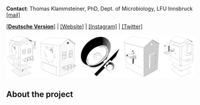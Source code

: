 <a name="english"></a>

**Contact**: Thomas Klammsteiner, PhD, Dept. of Microbiology, LFU Innsbruck [[mail]](mailto:thomas.klammsteiner@uibk.ac.at)  

[[**Deutsche Version**]](#deutsch) | 
[[Website]](https://www.fromwastetofeed.com) | 
[[Instagram]](https://www.instagram.com/fromwastetofeed) | 
[[Twitter]](https://www.twitter.com/fromwastetofeed)  

![picture of rearing unit model](/media/rearing_unit.png)  

## About the project
<html>
 <head>
    <style>
    {
        box-sizing: border-box;
    }
    /* Set additional styling options for the columns*/
    .column {
    float: left;
    width: 50%;
    }

    .row:after {
    content: "";
    display: table;
    clear: both;
    }
    </style>
 </head>
 <body>
  <div class="row">
   <div class="column"> 
    <p style="text-align:justify">
	Within this project, we organized a series of workshops open for all people interested in the use of insects as an approach for waste degradation and animal feed production. Participation and all necessary materials were free of charge and funded by a FWF Top Citizen Science grant. The workshop participants were invited to build their own black solider fly rearing unit out of laser-cut wood. For approx. three weeks, this rearing unit served as home for 200 larvae. The larvae living in these units were allowed to feed on biowaste, continue their development, produce valuable fertilzer, and ultimately wander out of the box into the attached collection container to find a dry and quite place for pupation. After this experiment, participants were able to reuse their houses for decoration or as an alternative container for their biowaste.  
	During the home trial, citizen scientists were instructed to take notes on the type and amount of waste they used to feed their larvae by using the provided electronic precision scale. When approaching the end of the larval stage, participants were able to evaluate the pupation success and to determine the produced larval biomass by weighing the pupae that moved out of the box into the collection container. After completing the experiment, the collected data together with basic information about the experimental environment were delivered to us for further analysis. 
	In a follow-up project funded by the Tiroler Wissenschaftsförderung (TWF), data and samples collected from the Citizen Scientists were further analyzed and the resulting findings were summarized in a freely accessible web application: 
	<a href="https://tklammsteiner.shinyapps.io/cohmila-app"><p style="font-size:30pt; font-family: 'bree serif'; text-align:center; color:#fed4d4ff;"><b>COHMILA</b></p></a>  
	</p>
   </div>
  <div class="column">
   <img src="https://tklammsteiner.github.io/sixleggedlivestock/media/Bild1.gif" alt="COHMILA animation">
  </div>
</div> 
</body>
</html>

## Aims
- Involve the broad public in scientific research
- Allow people to get in contact with insects and learn from specialists about the insect's development and potential
- Counteract the negative prejudice and fear towards insects
- Collect and evaluate data produced by a large group workshop participants to create high-quality research

## Materials
Here you can freely download all necessary files and information material to conduct your own “**Six-legged Livestock**” workshop:

1. [Poster](https://www.dropbox.com/s/02p3c9d23oh5nm7/1_poster.pdf?dl=0) of the 5th Austrian Citizen Science Conference (German)  
1. [Workshop flyer](https://www.dropbox.com/s/t367257m9sguqma/2_flyer.pdf?dl=0) (German)  
1. [Brochure](https://www.dropbox.com/s/h0dk3zi81zin2gw/3_brochure.pdf?dl=0) for school teaching (German)  
1. [Laboratory journal](https://www.dropbox.com/s/8xeordzdihpewub/4_lab_journal.pdf?dl=0) for documenting the experiment  
1. [List of materials](https://www.dropbox.com/s/k7nxzl94hr6ze4a/5_list_of_materials.png?dl=0)  
1. [Overview lasercut plans](https://www.dropbox.com/s/1xwq37xsvtjjtep/6_overview_lasercut_plans.pdf?dl=0) (for 4 mm MDF panels)  
    - [File 1](https://www.dropbox.com/s/ui8u4twme6z1h9d/7_lasercut_plans_file_1.rld?dl=0) (.rld format)  
    - [File 2](https://www.dropbox.com/s/9n882jxo1xgxiw1/8_lasercut_plans_file_2.rld?dl=0) (.rld format)  
1. [Assembly instructions](https://www.dropbox.com/s/sqx61zmx1kdsc4a/9_assembly_instructions.png?dl=0)  

Download the [full package as .zip file](https://www.dropbox.com/s/3snub3kv7nm1rqo/sixleggedlivestock_materials.zip?dl=0) (ca. 10 mb)  

Publication describing the concept of the school workshops: [*Sustainability*, 12(22), 9574, 2020](https://doi.org/10.3390/su12229574)  

## Past workshop dates
- **1<sup>st</sup> school workshop**. Ferrari Schule Innsbruck. 14.01.2019  
- **2<sup>nd</sup> school workshop**. Ferrari Schule Innsbruck. 15.01.2019  
- **3<sup>rd</sup> school workshop**. Franziskaner Gymnasium Hall. 18.02.2019  
- **4<sup>th</sup> school workshop**. PORG Volders. 25.02.2019  
- **5<sup>th</sup> school workshop**. BAfEP Innsbruck. 24.09.2019  
- **1<sup>st</sup> public workshop**. [Spielraum Fablab](http://fablab.spielraumfueralle.at/). 21.05.2019  
- **2<sup>nd</sup> public workshop**. [Spielraum Fablab](http://fablab.spielraumfueralle.at/). 18.06.2019  
- **3<sup>rd</sup> public workshop**. [Spielraum Fablab](http://fablab.spielraumfueralle.at/). 25.07.2019  
- **4<sup>th</sup> public workshop**. Department of Microbiology. 29.07.2019  
- **5<sup>th</sup> public workshop**. Department of Microbiology. 10.09.2019  


## Acknowledgements
Involved people: Andreas Walter, Carina D. Heussler, Magdalena Gaßner, Markus Schermer, Heinrich Pan, Suzanne Kapelari, Heribert Insam. The project was funded by the Austrian Science Fund (TCS48) and the Tiroler Wissenschaftsförderung (TWF). Thanks also go to [Spielraum FabLab Innsbruck](https://www.fablab.spielraumfueralle.at) for their support in designing the rearing system.

<br/>

***

<br/>

# <a name="deutsch"></a><a href="https://tklammsteiner.github.io/sixleggedlivestock/">Six-legged livestock</a>

**Kontakt**: Thomas Klammsteiner, PhD, Inst. für Mikrobiologie, LFU Innsbruck [[mail]](mailto:thomas.klammsteiner@uibk.ac.at)  

[[**English version**]](#english) | 
[[Website]](https://www.fromwastetofeed.com) | 
[[Instagram]](https://www.instagram.com/fromwastetofeed) | 
[[Twitter]](https://www.twitter.com/fromwastetofeed)  

![picture of rearing unit model](/media/rearing_unit.png)  

## Über das Projekt
<html>
 <head>
    <style>
    {
        box-sizing: border-box;
    }
    /* Set additional styling options for the columns*/
    .column {
    float: left;
    width: 50%;
    }

    .row:after {
    content: "";
    display: table;
    clear: both;
    }
    </style>
 </head>
 <body>
  <div class="row">
   <div class="column"> 
    <p style="text-align:justify">
	Im Rahmen dieses Projekts organisierten wir eine Reihe von Workshops für alle, die sich für die Nutzung von Insekten als Mittel zur Abfallverwertung und Tierfutterproduktion interessieren. Die Workshop-TeilnehmerInnen waren eingeladen, ihre eigene Aufzuchtanlage für Larven der Schwarzen Soldatenfliege aus lasergeschnittenem Holz zu bauen. Etwa drei Wochen lang diente diese Aufzuchtstation als Zuhause für 200 Larven. Die darin lebenden Larven durften sich von Bioabfällen ernähren, sich weiterentwickeln, wertvollen Dünger produzieren und schließlich aus der Box in den angeschlossenen Sammelbehälter wandern, um dort einen trockenen und ruhigen Platz zum Verpuppen zu finden. Nach diesem Experiment konnten die TeilnehmerInnen ihre Häuser zur Dekoration oder als alternativen Behälter für ihren Bioabfall wiederverwenden.  

	Während des Hausversuchs wurden die teilnehmenden Citizen Scientists beauftragt, die Art und Menge der Abfälle, die sie zur Fütterung ihrer Larven verwendeten, mit Hilfe der mitgelieferten elektronischen Feinwaage zu dokumentieren. Gegen Ende des Larvenstadiums konnten die TeilnehmerInnen den Erfolg der Verpuppung bewerten und die erzeugte Larvenbiomasse bestimmen, indem sie die Puppen, die aus der Box in den Sammelbehälter wanderten, wogen. Nach Abschluss des Experiments wurden die gesammelten Daten zusammen mit grundlegenden Informationen über die Versuchsumgebung zur weiteren Analyse an uns übermittelt.

	In einem weiterführenden Projekt gefördert von der Tiroler Wissenschaftsförderung (TWF) wurden gesammelte Daten und Proben der Citizen Scientists weiter analysiert und die daraus resultierenden Ergebnisse in einer frei zugänglichen Web-Applikation zusammengefasst: 
	<a href="https://tklammsteiner.shinyapps.io/cohmila-app"><p style="font-size:30pt; font-family:'bree serif'; text-align:center; color:#fed4d4ff;"><b>COHMILA</b></p></a>
    </p>
   </div>
  <div class="column">
   <img src="https://tklammsteiner.github.io/sixleggedlivestock/media/Bild1.gif" alt="COHMILA animation">
  </div>
</div> 
</body>
</html>

## Ziele
- Die breite Öffentlichkeit in die wissenschaftliche Forschung einbeziehen
- Menschen die Möglichkeit geben, mit Insekten in Kontakt zu kommen und von Fachleuten etwas über die Entwicklung und das Potenzial der Insekten zu erfahren
- Den negativen Vorurteilen und Ängsten gegenüber Insekten entgegenwirken
- Sammeln und Auswerten von Daten, die von einer großen Gruppe von Workshop-TeilnehmerInnen produziert werden, um qualitativ hochwertige Forschung zu betreiben

## Materialien
Hier können kostenlos und frei zugänglich alle nötigen Materialien zur Durchführung eines “**Six-legged Livestock**” Workshops heruntergeladen werden:  

1. [Poster](https://www.dropbox.com/s/l256xpe82j7w81k/1_poster.pdf?dl=0) der 5. Österreichischen Citizen Science Konferenz  
1. [Workshop Flyer](https://www.dropbox.com/s/g3tdvstj5jno69y/2_flyer.pdf?dl=0)  
1. [Broschüre](https://www.dropbox.com/s/5dzmlv61iucl39y/3_brosch%C3%BCre_schulunterricht.pdf?dl=0) für den Schulunterricht  
1. [Laborjournal](https://www.dropbox.com/s/8ozr9mni8xrfa18/4_laborjournal.pdf?dl=0) für die Dokumentation des Versuchs  
1. [Materialliste](https://www.dropbox.com/s/t3hta18w6n5x6h7/5_materialliste.png?dl=0)  
1. [Übersicht Lasercut Pläne](https://www.dropbox.com/s/d9w69es2pyckb7t/6_uebersicht_lasercut_plaene.pdf?dl=0) (für 4 mm MDF Platten)  
    - [Datei 1](https://www.dropbox.com/s/fw9jqz1v7e6w62i/7_lasercut_plaene_datei_1.rld?dl=0) (.rld Format)  
    - [Datei 2](https://www.dropbox.com/s/rpsplmd3vbttwp0/8_lasercut_plaene_datei_2.rld?dl=0) (.rld Format)  
1. [Bauanleitung](https://www.dropbox.com/s/k1hk4pqbbbsdyq1/9_bauanleitung.png?dl=0)  

Lade das [gesamte Paket als .zip datei](https://www.dropbox.com/s/2y3szlw49wgcjwg/sixleggedlivestock_material.zip?dl=0) herunter (ca. 10 mb)  

Publikation zum Konzept der Schulworkshops: [*Sustainability*, 12(22), 9574, 2020](https://doi.org/10.3390/su12229574)  

## Vergangene Workshop-Termine
- **1<sup>st</sup> school workshop**. Ferrari Schule Innsbruck. 14.01.2019
- **2<sup>nd</sup> school workshop**. Ferrari Schule Innsbruck. 15.01.2019
- **3<sup>rd</sup> school workshop**. Franziskaner Gymnasium Hall. 18.02.2019
- **4<sup>th</sup> school workshop**. PORG Volders. 25.02.2019
- **5<sup>th</sup> school workshop**. BAfEP Innsbruck. 24.09.2019
- **1<sup>st</sup> public workshop**. [Spielraum Fablab](http://fablab.spielraumfueralle.at/). 21.05.2019
- **2<sup>nd</sup> public workshop**. [Spielraum Fablab](http://fablab.spielraumfueralle.at/). 18.06.2019
- **3<sup>rd</sup> public workshop**. [Spielraum Fablab](http://fablab.spielraumfueralle.at/). 25.07.2019
- **4<sup>th</sup> public workshop**. Department of Microbiology. 29.07.2019
- **5<sup>th</sup> public workshop**. Department of Microbiology. 10.09.2019  


## Danksagung
Beteiligte Personen: Andreas Walter, Carina D. Heussler, Magdalena Gaßner, Markus Schermer, Heinrich Pan, Suzanne Kapelari, Heribert Insam. Das Projekt wurde durch den Österreichischen Wissenschaftsfonds (TCS48) sowie die Tiroler Wissenschaftsförderung (TWF) gefördert. Dank gilt auch dem [Spielraum FabLab Innsbruck](https://www.fablab.spielraumfueralle.at) für die Unterstützung beim Konzipieren des Zuchtsystems.

